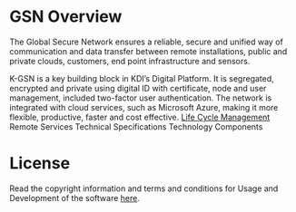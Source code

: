 # GSN Overview
The Global Secure Network ensures a reliable, secure and unified way of communication and data transfer between remote installations, public and private clouds, customers, end point infrastructure and sensors.

K-GSN is a key building block in KDI’s Digital Platform. It is segregated, encrypted and private using digital ID with certificate, node and user management, included two-factor user authentication. The network is integrated with cloud services, such as Microsoft Azure, making it more flexible, productive, faster and cost effective.
[Life Cycle Management]()
Remote Services
Technical Specifications
Technology Components

# License
Read the copyright information and terms and conditions for Usage and Development of the software [here]( https://github.com/kognifai/Kognifai/blob/master/License.md#copyright--year-kongsberg-digital-as).

